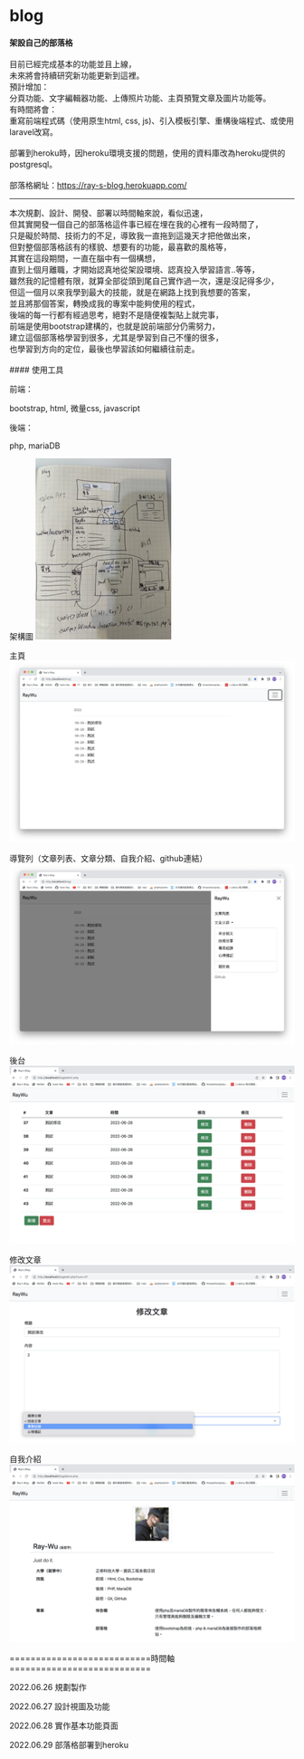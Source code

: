 # blog

#### 架設自己的部落格

目前已經完成基本的功能並且上線，<br/>
未來將會持續研究新功能更新到這裡。<br/>
預計增加：<br/>
分頁功能、文字編輯器功能、上傳照片功能、主頁預覽文章及圖片功能等。<br/>
有時間將會：<br/>
重寫前端程式碼（使用原生html, css, js)、引入模板引擎、重構後端程式、或使用laravel改寫。<br/>
<br/>
部署到heroku時，因heroku環境支援的問題，使用的資料庫改為heroku提供的postgresql。<br/>
<br/>
部落格網址：https://ray-s-blog.herokuapp.com/
<hr/>
本次規劃、設計、開發、部署以時間軸來說，看似迅速，<br/>
但其實開發一個自己的部落格這件事已經在埋在我的心裡有一段時間了，<br/>
只是礙於時間、技術力的不足，導致我一直拖到這幾天才把他做出來，<br/>
但對整個部落格該有的樣貌、想要有的功能，最喜歡的風格等，<br/>
其實在這段期間，一直在腦中有一個構想，<br/>
直到上個月離職，才開始認真地從架設環境、認真投入學習語言..等等，<br/>
雖然我的記憶體有限，就算全部從頭到尾自己實作過一次，還是沒記得多少，<br/>
但這一個月以來我學到最大的技能，就是在網路上找到我想要的答案，<br/>
並且將那個答案，轉換成我的專案中能夠使用的程式，<br/>
後端的每一行都有經過思考，絕對不是隨便複製貼上就完事，<br/>
前端是使用bootstrap建構的，也就是說前端部分仍需努力，<br/>
建立這個部落格學習到很多，尤其是學習到自己不懂的很多，<br/>
也學習到方向的定位，最後也學習該如何繼續往前走。<br/>
<br/>
#### 使用工具

<p>前端：</p>
<p>bootstrap, html, 微量css, javascript</p>
<p>後端：</p>
<p>php, mariaDB</p>

架構圖
![image](https://github.com/Hack-Ray/Ray-s-Blog/blob/master/photos/blog%E6%9E%B6%E6%A7%8B%E5%9C%96.jpeg)

主頁
![image](https://github.com/Hack-Ray/Ray-s-Blog/blob/master/photos/%E4%B8%BB%E9%A0%81.png)

導覽列（文章列表、文章分類、自我介紹、github連結）
![image](https://github.com/Hack-Ray/Ray-s-Blog/blob/master/photos/%E5%B0%8E%E8%A6%BD%E5%88%97%E5%8A%9F%E8%83%BD.png)

後台
![image](https://github.com/Hack-Ray/Ray-s-Blog/blob/master/photos/%E5%BE%8C%E5%8F%B0%E9%A0%81%E9%9D%A2.png)

修改文章
![image](https://github.com/Hack-Ray/Ray-s-Blog/blob/master/photos/%E4%BF%AE%E6%94%B9%E6%96%87%E7%AB%A0%E9%A0%81%E9%9D%A2.png)

自我介紹
![image](https://github.com/Hack-Ray/Ray-s-Blog/blob/master/photos/%E8%87%AA%E6%88%91%E4%BB%8B%E7%B4%B9%E9%A0%81%E9%9D%A2.png)

===========================時間軸===========================

2022.06.26 規劃製作

2022.06.27 設計視圖及功能

2022.06.28 實作基本功能頁面

2022.06.29 部落格部署到heroku
